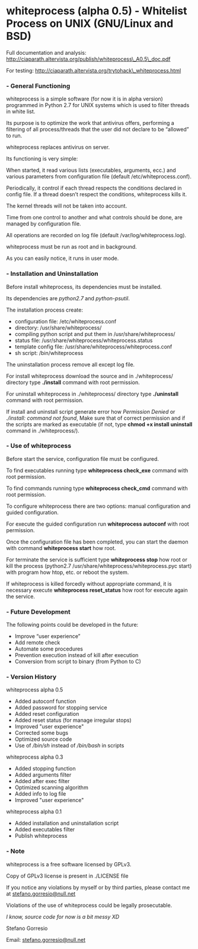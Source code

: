 # whiteprocess (alpha 0.5) - Whitelist Process on UNIX (GNU/Linux and BSD)


Full documentation and analysis:   http://ciaparath.altervista.org/publish/whiteprocess\_A0.5\_doc.pdf

For testing:   http://ciaparath.altervista.org/trytohack\_whiteprocess.html


### - General Functioning

whiteprocess is a simple software (for now it is in alpha version) programmed in Python 2.7 for UNIX systems which is used to filter threads in white list.

Its purpose is to optimize the work that antivirus offers, performing a filtering of all process/threads that the user did not declare to be “allowed” to run.

whiteprocess replaces antivirus on server.


Its functioning is very simple:

When started, it read various lists (executables, arguments, ecc.) and various parameters from configuration file (default /etc/whiteprocess.conf).

Periodically, it control if each thread respects the conditions declared in config file. If a thread doesn’t respect the conditions, whiteprocess kills it.

The kernel threads will not be taken into account.

Time from one control to another and what controls should be done, are managed by configuration file.

All operations are recorded on log file (default /var/log/whiteprocess.log).

whiteprocess must be run as root and in background.

As you can easily notice, it runs in user mode.





### - Installation and Uninstallation

Before install whiteprocess, its dependencies must be installed.

Its dependencies are *python2.7* and *python-psutil*.

The installation process create:
 - configuration file: /etc/whiteprocess.conf
 - directory: /usr/share/whiteprocess/
 - compiling python script and put them in /usr/share/whiteprocess/
 - status file:  /usr/share/whiteprocess/whiteprocess.status
 - template config file:  /usr/share/whiteprocess/whiteprocess.conf
 - sh script: /bin/whiteprocess

The uninstallation process remove all except log file.



For install whiteprocess download the source and in ./whiteprocess/ directory type **./install** command with root permission.

For uninstall whiteprocess in ./whiteprocess/ directory type **./uninstall** command with root permission.

If install and uninstall script generate error how *Permission Denied* or *./install: command not found*, Make sure that of correct permission and if the scripts are marked as executable (if not, type **chmod +x install uninstall** command in ./whiteprocess/).



### - Use of whiteprocess

Before start the service, configuration file must be configured.

To find executables running type **whiteprocess check_exe** command with root permission.

To find commands running type **whiteprocess check_cmd** command with root permission.

To configure whiteprocess there are two options: manual configuration and guided configuration.

For execute the guided configuration run **whiteprocess autoconf** with root permission.

Once the configuration file has been completed, you can start the daemon with command **whiteprocess start** how root.

For terminate the service is sufficient type **whiteprocess stop** how root or kill the process (python2.7 /usr/share/whiteprocess/whiteprocess.pyc start) with program how htop, etc. or reboot the system.

If whiteprocess is killed forcedly without appropriate command, it is necessary execute **whiteprocess reset_status** how root for execute again the service.


### - Future Development
The following points could be developed in the future:
- Improve “user experience”
- Add remote check 
- Automate some procedures
- Prevention execution instead of kill after execution
- Conversion from script to binary (from Python to C)

### - Version History
whiteprocess alpha 0.5
- Added autoconf function
- Added password for stopping service
- Added reset configuration
- Added reset status (for manage irregular stops)
- Improved "user experience"
- Corrected some bugs
- Optimized source code
- Use of */bin/sh* instead of */bin/bash* in scripts

whiteprocess alpha 0.3
- Added stopping function
- Added arguments filter
- Added after exec filter
- Optimized scanning algorithm
- Added info to log file
- Improved "user experience"

whiteprocess alpha 0.1
- Added installation and uninstallation script
- Added executables filter
- Publish whiteprocess

### - Note

whiteprocess is a free software licensed by GPLv3.

Copy of GPLv3 license is present in ./LICENSE file


If you notice any violations by myself or by third parties, please contact me at stefano.gorresio@null.net

Violations of the use of whiteprocess could be legally prosecutable.

*I know, source code for now is a bit messy XD*


Stefano Gorresio

Email: stefano.gorresio@null.net


